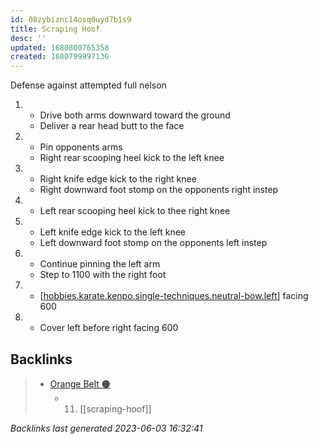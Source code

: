 ```yaml
---
id: 08zybiznc14osq0uyd7b1s9
title: Scraping Hoof
desc: ''
updated: 1680800765358
created: 1680799997136
---
```


Defense against attempted full nelson

1. - Drive both arms downward toward the ground
   - Deliver a rear head butt to the face
2. - Pin opponents arms
   - Right rear scooping heel kick to the left knee
3. - Right knife edge kick to the right knee
   - Right downward foot stomp on the opponents right instep
4. - Left rear scooping heel kick to thee right knee
5. - Left knife edge kick to the left knee
   - Left downward foot stomp on the opponents left instep
6. - Continue pinning the left arm
   - Step to 1100 with the right foot
7. - [[hobbies.karate.kenpo.single-techniques.neutral-bow.left]] facing 600
8. - Cover left before right facing 600





[//begin]: # "Autogenerated link references for markdown compatibility"
[hobbies.karate.kenpo.single-techniques.neutral-bow.left]: ../single-techniques/hobbies.karate.kenpo.single-techniques.neutral-bow.left "Left Neutral Bow"
[//end]: # "Autogenerated link references"

## Backlinks

> - [Orange Belt 🟠](..\belts\orange.md)
>   - 11. [[scraping-hoof]]

_Backlinks last generated 2023-06-03 16:32:41_
